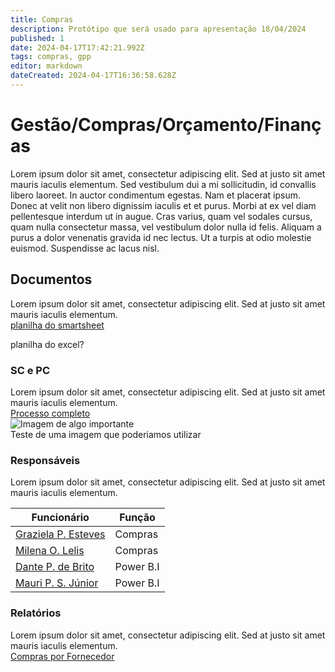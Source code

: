 ```yaml
---
title: Compras
description: Protótipo que será usado para apresentação 18/04/2024
published: 1
date: 2024-04-17T17:42:21.992Z
tags: compras, gpp
editor: markdown
dateCreated: 2024-04-17T16:36:58.628Z
---
```


# Gestão/Compras/Orçamento/Finanças

Lorem ipsum dolor sit amet, consectetur adipiscing elit. Sed at justo sit amet mauris iaculis elementum. Sed vestibulum dui a mi sollicitudin, id convallis libero laoreet. In auctor condimentum egestas. Nam et placerat ipsum. Donec at velit non libero dignissim iaculis et et purus. Morbi at ex vel diam pellentesque interdum ut in augue. Cras varius, quam vel sodales cursus, quam nulla consectetur massa, vel vestibulum dolor nulla id felis. Aliquam a purus a dolor venenatis gravida id nec lectus. Ut a turpis at odio molestie euismod. Suspendisse ac lacus nisl.

## Documentos

Lorem ipsum dolor sit amet, consectetur adipiscing elit. Sed at justo sit amet mauris iaculis elementum.  
[planilha do smartsheet](https://app.smartsheet.com/reports/6FqVc5MwFqpj98p4g2Pjhwfm54M9VGvP7G3C8H91?view=grid)

planilha do excel?

### SC e PC

Lorem ipsum dolor sit amet, consectetur adipiscing elit. Sed at justo sit amet mauris iaculis elementum.  
[Processo completo](https://cnpemcamp.sharepoint.com/:b:/r/sites/lnls/gpp/SiteAssets/SitePages/Home-%20Aquisi%C3%A7%C3%B5es/Modelo-do-Processo-de-Compras.pdf?csf=1&web=1&e=1qiDve)  
![Imagem de algo importante](https://img.freepik.com/vetores-premium/importante-escrito-na-etiqueta-vermelha-sinal-de-publicidade-ilustracao-em-vetor-das-acoes_100456-4190.jpg?w=1380)  
Teste de uma imagem que poderiamos utilizar

### Responsáveis

Lorem ipsum dolor sit amet, consectetur adipiscing elit. Sed at justo sit amet mauris iaculis elementum.

| Funcionário | Função |
| --- | --- |
| [Graziela P. Esteves](mailto:graziela.esteves@lnls.br) | Compras |
| [Milena O. Lelis](mailto:milena.lelis@lnls.br) | Compras |
| [Dante P. de Brito](mailto:dante.brito@lnls.br) | Power B.I |
| [Mauri P. S. Júnior](mailto:mauri.junior@lnls.br) | Power B.I |

### Relatórios

Lorem ipsum dolor sit amet, consectetur adipiscing elit. Sed at justo sit amet mauris iaculis elementum.  
[Compras por Fornecedor](https://portalbi.cnpem.br/Organization/1cc69a46-9b90-4e06-87df-190d4b140426/Report/4d21bcae-1a46-4fa9-aa7a-b20fa80ba93c)